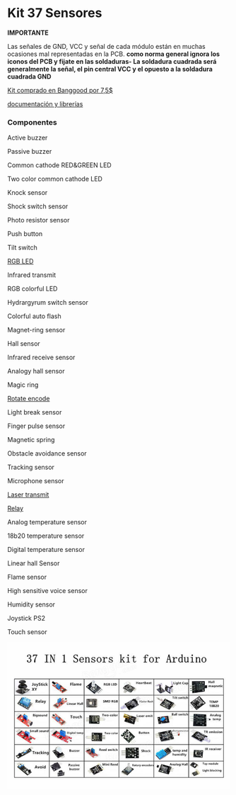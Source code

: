 # Kit 37 Sensores

**IMPORTANTE**

Las señales de GND, VCC y señal de cada módulo están en muchas ocasiones mal representadas en la PCB. **como norma general ignora los iconos del PCB y fijate en las soldaduras- La soldadura cuadrada será generalmente la señal, el pin central VCC y el opuesto a la soldadura cuadrada GND**


[Kit comprado en Banggood por 7,5$](https://www.banggood.com/Geekcreit-37-In-1-Sensor-Module-Board-Set-Kit-For-Arduino-p-1137051.html)

[documentación y librerías](http://files.banggood.com/2016/06/37-in-1-SENSORS-KIT.rar)

### Componentes

Active buzzer

Passive buzzer

Common cathode RED&GREEN LED

Two color common cathode LED

Knock sensor

Shock switch sensor

Photo resistor sensor

Push button

Tilt switch

[RGB LED](./ejemplos/ledrgb/ledrgb.ino)

Infrared transmit

RGB colorful LED

Hydrargyrum switch sensor

Colorful auto flash

Magnet-ring sensor

Hall sensor

Infrared receive sensor

Analogy hall sensor

Magic ring

[Rotate encode](./ejemplos/Encoder/Encoder.ino)

Light break sensor

Finger pulse sensor

Magnetic spring

Obstacle avoidance sensor

Tracking sensor

Microphone sensor

[Laser transmit](./ejemplos/laser/laser.ino)

[Relay](./ejemplos/rele/rele.ino)

Analog temperature sensor

18b20 temperature sensor

Digital temperature sensor

Linear hall Sensor

Flame sensor

High sensitive voice sensor

Humidity sensor

Joystick PS2

Touch sensor

![Sensores](./images/Sensores.jpg)
